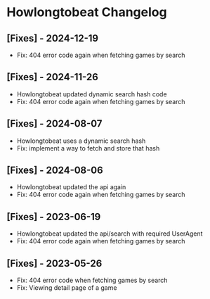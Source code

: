 # Howlongtobeat Changelog

## [Fixes] - 2024-12-19

- Fix: 404 error code again when fetching games by search

## [Fixes] - 2024-11-26

- Howlongtobeat updated dynamic search hash code
- Fix: 404 error code again when fetching games by search

## [Fixes] - 2024-08-07

- Howlongtobeat uses a dynamic search hash
- Fix: implement a way to fetch and store that hash

## [Fixes] - 2024-08-06

- Howlongtobeat updated the api again
- Fix: 404 error code again when fetching games by search

## [Fixes] - 2023-06-19

- Howlongtobeat updated the api/search with required UserAgent
- Fix: 404 error code again when fetching games by search

## [Fixes] - 2023-05-26

- Fix: 404 error code when fetching games by search
- Fix: Viewing detail page of a game
